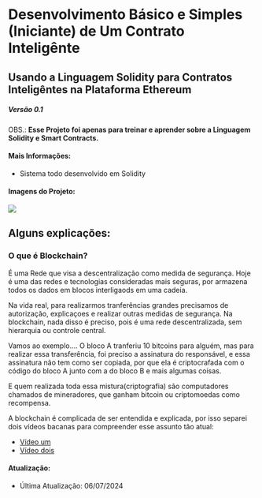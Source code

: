 <h1>Desenvolvimento Básico e Simples (Iniciante) de Um Contrato Inteligênte</h1>
<h2>Usando a Linguagem Solidity para Contratos Inteligêntes na Plataforma Ethereum</h2>
<h5>Versão 0.1</h5>

<p>OBS.: <strong>Esse Projeto foi apenas para treinar e aprender sobre a Linguagem Solidity e Smart Contracts.</strong></p>

<h4>Mais Informações:</h4>
<ul>
  <li>Sistema todo desenvolvido em Solidity</li>
</ul>

<h4>Imagens do Projeto:</h4>
<img src="https://uploaddeimagens.com.br/images/004/809/030/full/insta.png?1720290321"/>

<h2>Alguns explicações:</h2>
<h3>O que é Blockchain?</h3>
<p>É uma Rede que visa a descentralização como medida de segurança. Hoje é uma das
redes e tecnologias consideradas mais seguras, por armazena todos os dados em blocos interligaods em uma cadeia.</p>
<p>Na vida real, para realizarmos tranferências grandes precisamos de autorização, explicaçoes e realizar outras medidas de segurança. Na blockchain, nada disso é preciso, pois é uma rede descentralizada, sem hierarquia ou controle central.</p>
<p>Vamos ao exemplo.... O bloco A tranferiu 10 bitcoins para alguém, mas para realizar essa transferência, foi preciso a assinatura do responsável, e essa assinatura não tem como ser copiada, por que ela é criptocrafada com o código do bloco A junto com a do bloco B e mais algumas coisas. </p>
<p>E quem realizada toda essa mistura(criptografia) são computadores chamados de mineradores, que ganham bitcoin ou criptomoedas como recompensa.</p>
<p>A blockchain é complicada de ser entendida e explicada, por isso separei dois vídeos bacanas para compreender esse assunto tão atual:</p>
<ul>
  <li><a href="https://www.youtube.com/watch?v=dkElPTevoR4"> Vídeo um <a/> </li>
  <li><a href="https://www.youtube.com/watch?v=0Mt16eeCv78"> Vídeo dois <a/> </li>
</ul>

<h4>Atualização:</h4>
<ul>
  <li>Última Atualização: 06/07/2024</li>
</ul>
